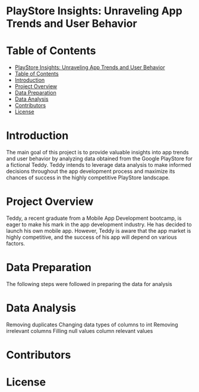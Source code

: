 
# PlayStore Insights: Unraveling App Trends and User Behavior

# Table of Contents
- [PlayStore Insights: Unraveling App Trends and User Behavior](#playstore-insights-unraveling-app-trends-and-user-behavior)
- [Table of Contents](#table-of-contents)
- [Introduction](#introduction)
- [Project Overview](#project-overview)
- [Data Preparation](#data-preparation)
- [Data Analysis](#data-analysis)
- [Contributors](#contributors)
- [License](#license)

# Introduction
The main goal of this project is to provide valuable insights into app trends and user behavior by analyzing data obtained from the Google PlayStore for a fictional Teddy. Teddy intends to leverage data analysis to make informed decisions throughout the app development process and maximize its chances of success in the highly competitive PlayStore
 landscape.

# Project Overview
Teddy, a recent graduate from a Mobile App Development bootcamp, is eager to make his mark in the app development industry. He has decided to launch his own mobile app. However, Teddy is aware that the app market is highly competitive, and the success of his app will depend on various factors.

# Data Preparation
The following steps were followed in preparing the data for analysis
# Data Analysis
Removing duplicates 
Changing data types of columns to int
Removing irrelevant columns
Filling null values column relevant values
# Contributors 

# License


